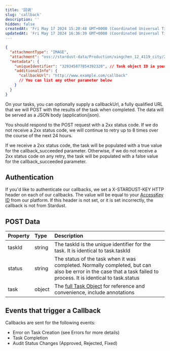```yaml
---
title: '回调'
slug: 'callback'
description: ''
hidden: false
createdAt: 'Fri May 17 2024 15:20:48 GMT+0000 (Coordinated Universal Time)'
updatedAt: 'Fri May 17 2024 16:36:39 GMT+0000 (Coordinated Universal Time)'
---
```


```json Example Callback Body
{
  "attachmentType": "IMAGE",
  "attachment": "oss://stardust-data/Production/xingchen_12_4119_city/20231110_1camera_1_4119/jc08_suz_Ew_0b_sunny_m_0_1699577442197.jpg",
  "metadata": {
    "uniqueIdentifier": "329345877854392320", // Task object ID in your platform
    "additionalInfo": {
      "callbackUrl": "http://www.example.com/callback"
      // You can list any other parameter below
    }
  }
}
```

On your tasks, you can optionally supply a callbackUrl, a fully qualified URL that we will POST with the results of the task when completed. The data will be served as a JSON body (application/json).

You should respond to the POST request with a 2xx status code. If we do not receive a 2xx status code, we will continue to retry up to 8 times over the course of the next 24 hours.

If we receive a 2xx status code, the task will be populated with a true value for the callback_succeeded parameter. Otherwise, if we do not receive a 2xx status code on any retry, the task will be populated with a false value for the callback_succeeded parameter.

## Authentication

If you'd like to authenticate our callbacks, we set a X-STARDUST-KEY HTTP header on each of our callbacks. The value will be equal to your [AccessKey ID](/overview/authentication) from our platform. If this header is not set, or it is set incorrectly, the callback is not from Stardust.

## POST Data

| Property | Type   | Description                                                                                                                                                       |
| :------- | :----- | :---------------------------------------------------------------------------------------------------------------------------------------------------------------- |
| taskId   | string | The taskId is the unique identifier for the task. It is identical to task.taskId                                                                                  |
| status   | string | The status of the task when it was completed. Normally completed, but can also be error in the case that a task failed to process. It is identical to task.status |
| task     | object | The [full Task Object](/zh/tasks/get-task) for reference and convenience, include annotations                                                                     |

## Events that trigger a Callback

Callbacks are sent for the following events:

- Error on Task Creation (see Errors for more details)
- Task Completion
- Audit Status Changes (Approved, Rejected, Fixed)
